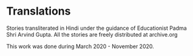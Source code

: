 # Translations
Stories transliterated in Hindi under the guidance of Educationist Padma Shri Arvind Gupta. All the stories are freely distributed at archive.org

This work was done during March 2020 - November 2020. 
